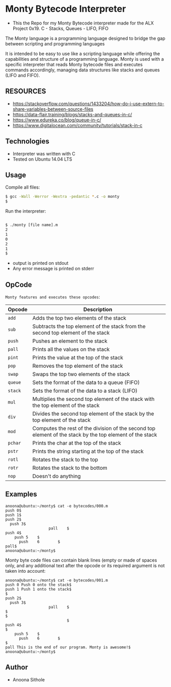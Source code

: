 #                                                           Monty Bytecode Interpreter 
* This the Repo for my Monty Bytecode interpreter made for the ALX Project 0x19. C - Stacks, Queues - LIFO, FIFO

The Monty language is a programming language designed to bridge the gap between scripting and programming languages


It is intended to be easy to use like a scripting language while offering the capabilities and structure of a programming language. Monty is used with a specific interpreter that reads Monty bytecode files and executes commands accordingly, managing data structures like stacks and queues (LIFO and FIFO).

##                                                               RESOURCES
* https://stackoverflow.com/questions/1433204/how-do-i-use-extern-to-share-variables-between-source-files
* https://data-flair.training/blogs/stacks-and-queues-in-c/
* https://www.edureka.co/blog/queue-in-c/
* https://www.digitalocean.com/community/tutorials/stack-in-c

## Technologies
* Interpreter was written with C 
* Tested on Ubuntu 14.04 LTS

## Usage
 Compile all files:

```bash
$ gcc -Wall -Werror -Wextra -pedantic *.c -o monty
$
```

















 
 


 Run the interpreter:

```bash

$ ./monty [file name].m
2
1
0
2
1
$
```
* output is printed on stdout
* Any error message is printed on stderr



## OpCode
`Monty features and executes these opcodes`:

| Opcode | Description |
| -------- | ----------- |
| `add` | Adds the top two elements of the stack |
| `sub` | Subtracts the top element of the stack from the second top element of the stack | 
| `push` | Pushes an element to the stack |
| `pall` | Prints all the values on the stack |
| `pint` | Prints the value at the top of the stack |
| `pop` | Removes the top element of the stack |
| `swap` | Swaps the top two elements of the stack |
| `queue` | Sets the format of the data to a queue (FIFO) |
| `stack` | Sets the format of the data to a stack (LIFO) |
| `mul` | Multiplies the second top element of the stack with the top element of the stack |
| `div` | Divides the second top element of the stack by the top element of the stack |
| `mod` | Computes the rest of the division of the second top element of the stack by the top element of the stack |
| `pchar` | Prints the char at the top of the stack |
| `pstr` | Prints the string starting at the top of the stack |
| `rotl` | Rotates the stack to the top |
| `rotr` | Rotates the stack to the bottom |
| `nop` | Doesn't do anything |

## Examples
```
anoona@ubuntu:~/monty$ cat -e bytecodes/000.m
push 0$
push 1$
push 2$
  push 3$
                   pall    $
push 4$
    push 5    $
      push    6        $
pall$
anoona@ubuntu:~/monty$
```
Monty byte code files can contain blank lines (empty or made of spaces only, and any additional text after the opcode or its required argument is not taken into account:
```
anoona@ubuntu:~/monty$ cat -e bytecodes/001.m
push 0 Push 0 onto the stack$
push 1 Push 1 onto the stack$
$
push 2$
  push 3$
                   pall    $
$
$
                           $
push 4$
$
    push 5    $
      push    6        $
$
pall This is the end of our program. Monty is awesome!$
anoona@ubuntu:~/monty$
```

## Author
* Anoona Sithole
